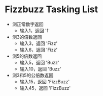 # Fizzbuzz Tasking List
- 测正常数字返回
  - 输入1，返回 '1'
- 测3的倍数返回
  - 输入3，返回 'Fizz'
  - 输入6，返回 'Fizz'
- 测5的倍数返回
  - 输入5，返回 'Buzz'
  - 输入10，返回 'Buzz'
- 测3和5的公倍数返回
  - 输入15，返回 'FizzBuzz'
  - 输入45，返回 'FizzBuzz'
